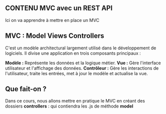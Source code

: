 ## CONTENU MVC avec un REST API 
 
 Ici on va apprendre à mettre en place un MVC

## MVC : Model Views Controllers
C'est un modèle architectural largement utilisé dans le développement de logiciels. Il divise une application en trois composants principaux :

**Modèle :** Représente les données et la logique métier.
**Vue :** Gère l'interface utilisateur et l'affichage des données.
**Contrôleur :** Gère les interactions de l'utilisateur, traite les entrées, met à jour le modèle et actualise la vue.

## Que fait-on ? 
Dans ce cours, nous allons mettre en pratique le MVC en créant des dossiers 
**controllers** : qui contiendra les .js de méthode
**model**